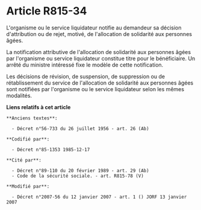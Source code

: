 # Article R815-34

L'organisme ou le service liquidateur notifie au demandeur sa décision d'attribution ou de rejet, motivé, de l'allocation de
solidarité aux personnes âgées.

La notification attributive de l'allocation de solidarité aux personnes âgées par l'organisme ou service liquidateur
constitue titre pour le bénéficiaire. Un arrêté du ministre intéressé fixe le modèle de cette notification.

Les décisions de révision, de suspension, de suppression ou de rétablissement du service de l'allocation de solidarité aux
personnes âgées sont notifiées par l'organisme ou le service liquidateur selon les mêmes modalités.

**Liens relatifs à cet article**

	**Anciens textes**:

	  - Décret n°56-733 du 26 juillet 1956 - art. 26 (Ab)

	**Codifié par**:

	  - Décret n°85-1353 1985-12-17

	**Cité par**:

	  - Décret n°89-110 du 20 février 1989 - art. 29 (Ab)
	  - Code de la sécurité sociale. - art. R815-78 (V)

	**Modifié par**:

	  - Décret n°2007-56 du 12 janvier 2007 - art. 1 () JORF 13 janvier 2007
